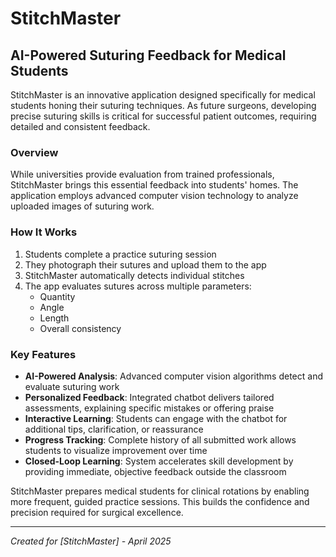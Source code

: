# StitchMaster

## AI-Powered Suturing Feedback for Medical Students

StitchMaster is an innovative application designed specifically for medical students honing their suturing techniques. As future surgeons, developing precise suturing skills is critical for successful patient outcomes, requiring detailed and consistent feedback.

### Overview

While universities provide evaluation from trained professionals, StitchMaster brings this essential feedback into students' homes. The application employs advanced computer vision technology to analyze uploaded images of suturing work.

### How It Works

1. Students complete a practice suturing session
2. They photograph their sutures and upload them to the app
3. StitchMaster automatically detects individual stitches
4. The app evaluates sutures across multiple parameters:
   - Quantity
   - Angle
   - Length
   - Overall consistency

### Key Features

- **AI-Powered Analysis**: Advanced computer vision algorithms detect and evaluate suturing work
- **Personalized Feedback**: Integrated chatbot delivers tailored assessments, explaining specific mistakes or offering praise
- **Interactive Learning**: Students can engage with the chatbot for additional tips, clarification, or reassurance
- **Progress Tracking**: Complete history of all submitted work allows students to visualize improvement over time
- **Closed-Loop Learning**: System accelerates skill development by providing immediate, objective feedback outside the classroom

StitchMaster prepares medical students for clinical rotations by enabling more frequent, guided practice sessions. This builds the confidence and precision required for surgical excellence.

---
*Created for [StitchMaster] - April 2025*